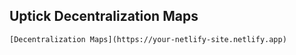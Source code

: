 ## Uptick Decentralization Maps

```
[Decentralization Maps](https://your-netlify-site.netlify.app)
```

